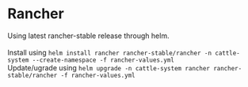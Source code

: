 # Rancher

Using latest rancher-stable release through helm.\
\
Install using `helm install rancher rancher-stable/rancher -n cattle-system --create-namespace -f rancher-values.yml`\
Update/ugrade using `helm upgrade -n cattle-system rancher rancher-stable/rancher -f rancher-values.yml`
